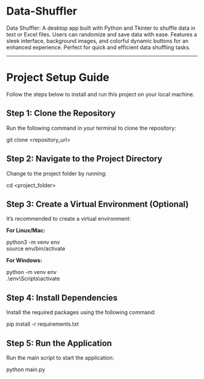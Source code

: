 # Data-Shuffler
<div>
  Data Shuffler: A desktop app built with Python and Tkinter to shuffle data in text or Excel files. Users can randomize and save data with ease. Features a sleek interface, background images, and colorful dynamic buttons for an enhanced experience. Perfect for quick and efficient data shuffling tasks.
</div>
<hr>
 <h1>Project Setup Guide</h1>
    <p>Follow the steps below to install and run this project on your local machine.</p>
 <div class="section">
        <h2>Step 1: Clone the Repository</h2>
        <p>Run the following command in your terminal to clone the repository:</p>
        <div class="command">git clone &lt;repository_url&gt;</div>
    </div>
     <div class="section">
        <h2>Step 2: Navigate to the Project Directory</h2>
        <p>Change to the project folder by running:</p>
        <div class="command">cd &lt;project_folder&gt;</div>
    </div>
<div class="section">
        <h2>Step 3: Create a Virtual Environment (Optional)</h2>
        <p>It’s recommended to create a virtual environment:</p>
        <p><strong>For Linux/Mac:</strong></p>
        <div class="command">
            python3 -m venv env<br>
            source env/bin/activate
        </div>
<p><strong>For Windows:</strong></p>
        <div class="command">
            python -m venv env<br>
            .\env\Scripts\activate
        </div>
    </div>
<div class="section">
        <h2>Step 4: Install Dependencies</h2>
        <p>Install the required packages using the following command:</p>
        <div class="command">pip install -r requirements.txt</div>
    </div>
 <div class="section">
        <h2>Step 5: Run the Application</h2>
        <p>Run the main script to start the application:</p>
        <div class="command">python main.py</div>
    </div>
